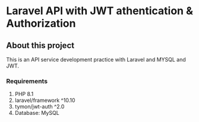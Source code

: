 # Laravel API with JWT athentication & Authorization

## About this project

This is an API service development practice with Laravel and MYSQL and JWT.

### Requirements
1. PHP 8.1
2. laravel/framework ^10.10 
3. tymon/jwt-auth ^2.0
4. Database: MySQL
